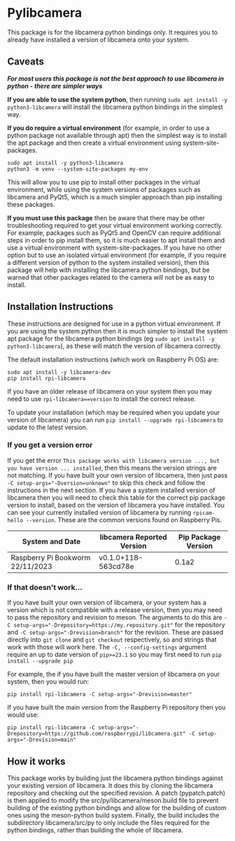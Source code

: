 # Pylibcamera
This package is for the libcamera python bindings only. It requires you to already have installed a version of libcamera onto your system.

## Caveats
***For most users this package is not the best approach to use libcamera in python - there are simpler ways***

**If you are able to use the system python**, then running `sudo apt install -y python3-libcamera` will install the libcamera python bindings in the simplest way.

**If you do require a virtual environment** (for example, in order to use a python package not available through apt) then the simplest way is to install the apt package and then create a virtual environment using system-site-packages.
```
sudo apt install -y python3-libcamera
python3 -m venv --system-site-packages my-env
```
This will allow you to use pip to install other packages in the virtual environment, while using the system versions of packages such as libcamera and PyQt5, which is a much simpler approach than pip installing these packages.

**If you must use this package** then be aware that there may be other troubleshooting required to get your virtual environment working correctly. For example, packages such as PyQt5 and OpenCV can require additional steps in order to pip install them, so it is much easier to apt install them and use a virtual environment with system-site-packages. If you have no other option but to use an isolated virtual environment (for example, if you require a different version of python to the system installed version), then this package will help with installing the libcamera python bindings, but be warned that other packages related to the camera will not be as easy to install.

## Installation Instructions
These instructions are designed for use in a python virtual environment. If you are using the system python then it is much simpler to install the system apt package for the libcamera python bindings (eg `sudo apt install -y python3-libcamera`), as these will match the version of libcamera correctly.

The default installation instructions (which work on Raspberry Pi OS) are:
```
sudo apt install -y libcamera-dev
pip install rpi-libcamera
```
If you have an older release of libcamera on your system then you may need to use `rpi-libcamera==version` to install the correct release.

To update your installation (which may be required when you update your version of libcamera) you can run `pip install --upgrade rpi-libcamera` to update to the latest version.

### If you get a version error
If you get the error `This package works with libcamera version ..., but you have version ... installed`, then this means the version strings are not matching. If you have built your own version of libcamera, then just pass `-C setup-args="-Dversion=unknown"` to skip this check and follow the instructions in the next section. If you have a system installed version of libcamera then you will need to check this table for the correct pip package version to install, based on the version of libcamera you have installed. You can see your currently installed version of libcamera by running `rpicam-hello --version`. These are the common versions found on Raspberry Pis.

| System and Date | libcamera Reported Version | Pip Package Version |
| --------------- | -------------------------- | ------------------- |
| Raspberry Pi Bookworm 22/11/2023 | v0.1.0+118-563cd78e | 0.1a2 |

### If that doesn't work...

If you have built your own version of libcamera, or your system has a version which is not compatible with a release version, then you may need to pass the repository and revision to meson. The arguments to do this are `-C setup-args="-Drepository=https://my.repository.git"` for the repository and `-C setup-args="-Drevision=branch"` for the revision. These are passed directly into `git clone` and `git checkout` respectively, so and strings that work with those will work here. The `-C, --config-settings` argument require an up to date version of `pip>=23.1` so you may first need to run `pip install --upgrade pip`

For example, the if you have built the master version of libcamera on your system, then you would run:
```
pip install rpi-libcamera -C setup-args="-Drevision=master"
```

If you have built the main version from the Raspberry Pi repository then you would use:
```
pip install rpi-libcamera -C setup-args="-Drepository=https://github.com/raspberrypi/libcamera.git" -C setup-args="-Drevision=main"
```

## How it works
This package works by building just the libcamera python bindings against your existing version of libcamera. It does this by cloning the libcamera repository and checking out the specified revision. A patch (pypatch.patch) is then applied to modify the src/py/libcamera/meson.build file to prevent building of the existing python bindings and allow for the building of custom ones using the meson-python build system. Finally, the build includes the subdirectory libcamera/src/py to only include the files required for the python bindings, rather than building the whole of libcamera.
